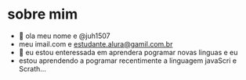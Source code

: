 # sobre mim

- 👋 ola meu nome e @juh1507
- meu imail.com e estudante.alura@gamil.com.br
- 👀 eu estou enteressada em aprendera pogramar novas linguas e eu 
- estou aprendendo a pogramar recentimente a linguagem  javaScri e Scrath...

<!---
juh1507/juh1507 is a ✨ special ✨ repository because its `README.md` (this file) appears on your GitHub profile.
You can click the Preview link to take a look at your changes.
--->
